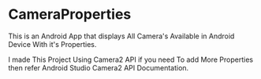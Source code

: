 # CameraProperties

This is an Android App that displays All Camera's Available in Android Device With it's Properties.

I made This Project Using Camera2 API if you need To add More Properties then refer Android Studio Camera2 API Documentation.
